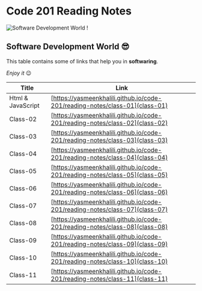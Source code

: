 # Code 201 Reading Notes
![Software Development World !](https://www.bluescreen.pt/wp-content/uploads/2019/02/BS_softDevelop-copy-3.png)

## Software Development World 😎

This table contains some of links that help you in **softwaring**.

*Enjoy it* 😉 

| Title      | Link |
| ----------- | ----------- |
| Html & JavaScript  |[https://yasmeenkhalili.github.io/code-201/reading-notes/class-01](class-01)|
| Class-02  |[https://yasmeenkhalili.github.io/code-201/reading-notes/class-02](class-02)|
| Class-03 |[https://yasmeenkhalili.github.io/code-201/reading-notes/class-03](class-03)|
| Class-04 |[https://yasmeenkhalili.github.io/code-201/reading-notes/class-04](class-04)|
| Class-05 |[https://yasmeenkhalili.github.io/code-201/reading-notes/class-05](class-05)|
| Class-06 |[https://yasmeenkhalili.github.io/code-201/reading-notes/class-06](class-06)|
| Class-07 |[https://yasmeenkhalili.github.io/code-201/reading-notes/class-07](class-07)|
| Class-08 |[https://yasmeenkhalili.github.io/code-201/reading-notes/class-08](class-08)|
| Class-09 |[https://yasmeenkhalili.github.io/code-201/reading-notes/class-09](class-09)|
| Class-10 |[https://yasmeenkhalili.github.io/code-201/reading-notes/class-10](class-10)|
| Class-11 |[https://yasmeenkhalili.github.io/code-201/reading-notes/class-11](class-11)|

